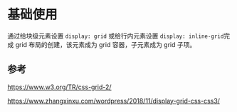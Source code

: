 # 基础使用

通过给块级元素设置 `display: grid` 或给行内元素设置 `display: inline-grid`完成 grid 布局的创建，该元素成为 grid 容器，子元素成为 grid 子项。

## 参考

https://www.w3.org/TR/css-grid-2/

https://www.zhangxinxu.com/wordpress/2018/11/display-grid-css-css3/
